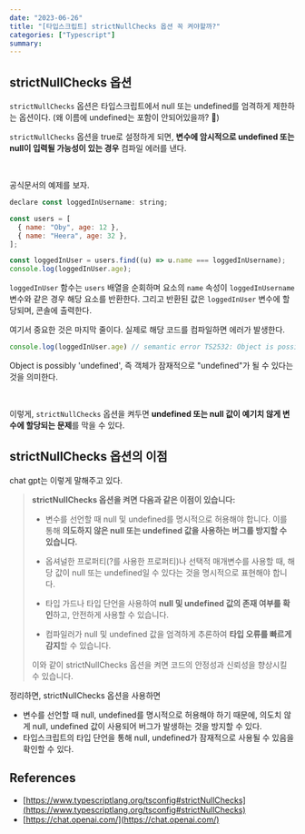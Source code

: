 ```yaml
---
date: "2023-06-26"
title: "[타입스크립트] strictNullChecks 옵션 꼭 켜야할까?"
categories: ["Typescript"]
summary:
---
```


## strictNullChecks 옵션

`strictNullChecks` 옵션은 타입스크립트에서 null 또는 undefined를 엄격하게 제한하는 옵션이다. (왜 이름에 undefined는 포함이 안되어있을까? 🤔)

`strictNullChecks` 옵션을 true로 설정하게 되면, **변수에 암시적으로 undefined 또는 null이 입력될 가능성이 있는 경우** 컴파일 에러를 낸다.

<br/>

공식문서의 예제를 보자.

```js
declare const loggedInUsername: string;

const users = [
  { name: "Oby", age: 12 },
  { name: "Heera", age: 32 },
];

const loggedInUser = users.find((u) => u.name === loggedInUsername);
console.log(loggedInUser.age);
```

`loggedInUser` 함수는 `users` 배열을 순회하며 요소의 `name` 속성이 `loggedInUsername` 변수와 같은 경우 해당 요소를 반환한다. 그리고 반환된 값은 `loggedInUser` 변수에 할당되며, 콘솔에 출력한다.

여기서 중요한 것은 마지막 줄이다. 실제로 해당 코드를 컴파일하면 에러가 발생한다.

```js
console.log(loggedInUser.age) // semantic error TS2532: Object is possibly 'undefined'.
```

Object is possibly 'undefined', 즉 객체가 잠재적으로 "undefined"가 될 수 있다는 것을 의미한다.

<br/>

이렇게, `strictNullChecks` 옵션을 켜두면 **undefined 또는 null 값이 예기치 않게 변수에 할당되는 문제**를 막을 수 있다.

## strictNullChecks 옵션의 이점

chat gpt는 이렇게 말해주고 있다.

> **strictNullChecks 옵션을 켜면 다음과 같은 이점이 있습니다:**
>
> - 변수를 선언할 때 null 및 undefined를 명시적으로 허용해야 합니다. 이를 통해 **의도하지 않은 null 또는 undefined 값을 사용하는 버그를 방지할 수 있습니다.**
>
> - 옵셔널한 프로퍼티(?를 사용한 프로퍼티)나 선택적 매개변수를 사용할 때, 해당 값이 null 또는 undefined일 수 있다는 것을 명시적으로 표현해야 합니다.
>
> - 타입 가드나 타입 단언을 사용하여 **null 및 undefined 값의 존재 여부를 확인**하고, 안전하게 사용할 수 있습니다.
>
> - 컴파일러가 null 및 undefined 값을 엄격하게 추론하여 **타입 오류를 빠르게 감지**할 수 있습니다.
>
> 이와 같이 strictNullChecks 옵션을 켜면 코드의 안정성과 신뢰성을 향상시킬 수 있습니다.

정리하면, strictNullChecks 옵션을 사용하면

- 변수를 선언할 때 null, undefined를 명시적으로 허용해야 하기 때문에, 의도치 않게 null, undefined 값이 사용되어 버그가 발생하는 것을 방지할 수 있다.
- 타입스크립트의 타입 단언을 통해 null, undefined가 잠재적으로 사용될 수 있음을 확인할 수 있다.

## References

- [https://www.typescriptlang.org/tsconfig#strictNullChecks](https://www.typescriptlang.org/tsconfig#strictNullChecks)
- [https://chat.openai.com/](https://chat.openai.com/)
